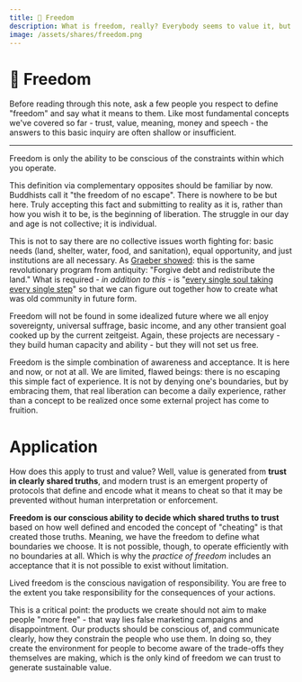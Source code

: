 ```yaml
---
title: 🦄 Freedom
description: What is freedom, really? Everybody seems to value it, but few can describe what it actually is in practical terms. Let's change that.
image: /assets/shares/freedom.png
---
```


# 🦄 Freedom

Before reading through this note, ask a few people you respect to define "freedom" and say what it means to them. Like most fundamental concepts we've covered so far - trust, value, meaning, money and speech - the answers to this basic inquiry are often shallow or insufficient.

---

Freedom is only the ability to be conscious of the constraints within which you operate.

This definition via complementary opposites should be familiar by now. Buddhists call it "the freedom of no escape". There is nowhere to be but here. Truly accepting this fact and submitting to reality as it is, rather than how you wish it to be, is the beginning of liberation. The struggle in our day and age is not collective; it is individual.

This is not to say there are no collective issues worth fighting for: basic needs (land, shelter, water, food, and sanitation), equal opportunity, and just institutions are all necessary. As [Graeber showed](../../module-2/debt): this is the same revolutionary program from antiquity: "Forgive debt and redistribute the land." What is required - *in addition to this* - is "[every single soul taking every single step](../../module-0/conversation)" so that we can figure out together how to create what was old community in future form.

Freedom will not be found in some idealized future where we all enjoy sovereignty, universal suffrage, basic income, and any other transient goal cooked up by the current zeitgeist. Again, these projects are necessary - they build human capacity and ability - but they will not set us free.

Freedom is the simple combination of awareness and acceptance. It is here and now, or not at all. We are limited, flawed beings: there is no escaping this simple fact of experience. It is not by denying one's boundaries, but by embracing them, that real liberation can become a daily experience, rather than a concept to be realized once some external project has come to fruition.

# Application

How does this apply to trust and value? Well, value is generated from **trust in clearly shared truths**, and modern trust is an emergent property of protocols that define and encode what it means to cheat so that it may be prevented without human interpretation or enforcement. 

**Freedom is our conscious ability to decide which shared truths to trust** based on how well defined and encoded the concept of "cheating" is that created those truths. Meaning, we have the freedom to define what boundaries we choose. It is not possible, though, to operate efficiently with no boundaries at all. Which is why the *practice of freedom* includes an acceptance that it is not possible to exist without limitation. 

Lived freedom is the conscious navigation of responsibility. You are free to the extent you take responsibility for the consequences of your actions.

This is a critical point: the products we create should not aim to make people "more free" - that way lies false marketing campaigns and disappointment. Our products should be conscious of, and communicate clearly, how they constrain the people who use them. In doing so, they create the environment for people to become aware of the trade-offs they themselves are making, which is the only kind of freedom we can trust to generate sustainable value.
